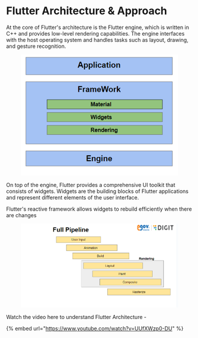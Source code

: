 # Flutter Architecture & Approach

At the core of Flutter's architecture is the Flutter engine, which is written in C++ and provides low-level rendering capabilities. The engine interfaces with the host operating system and handles tasks such as layout, drawing, and gesture recognition.

<div align="left">

<figure><img src="../../../../.gitbook/assets/image (8).png" alt=""><figcaption></figcaption></figure>

</div>

On top of the engine, Flutter provides a comprehensive UI toolkit that consists of widgets. Widgets are the building blocks of Flutter applications and represent different elements of the user interface.&#x20;

Flutter's reactive framework allows widgets to rebuild efficiently when there are changes

<div align="left">

<figure><img src="../../../../.gitbook/assets/image (1).png" alt=""><figcaption></figcaption></figure>

</div>

Watch the video here to understand Flutter Architecture -&#x20;

{% embed url="https://www.youtube.com/watch?v=UUfXWzp0-DU" %}
